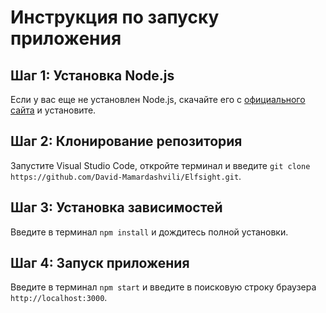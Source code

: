 # Инструкция по запуску приложения

## Шаг 1: Установка Node.js

Если у вас еще не установлен Node.js, скачайте его с [официального сайта](https://nodejs.org/) и установите.

## Шаг 2: Клонирование репозитория

Запустите Visual Studio Code, откройте терминал и введите `git clone https://github.com/David-Mamardashvili/Elfsight.git`.

## Шаг 3: Установка зависимостей

Введите в терминал `npm install` и дождитесь полной установки.

## Шаг 4: Запуск приложения

Введите в терминал `npm start` и введите в поисковую строку браузера `http://localhost:3000`.
